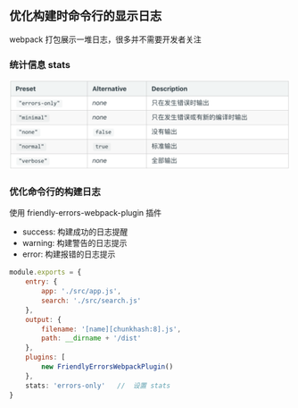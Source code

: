 ## 优化构建时命令行的显示日志
webpack 打包展示一堆日志，很多并不需要开发者关注

### 统计信息 stats

![images](../images/3-12.png)

### 优化命令行的构建日志

使用 friendly-errors-webpack-plugin 插件

- success: 构建成功的日志提醒
- warning: 构建警告的日志提示
- error: 构建报错的日志提示

```js
module.exports = { 
    entry: {
        app: './src/app.js',
        search: './src/search.js' 
    },
    output: {
        filename: '[name][chunkhash:8].js', 
        path: __dirname + '/dist'
    },
    plugins: [
        new FriendlyErrorsWebpackPlugin()
    },
    stats: 'errors-only'   //  设置 stats
}

```